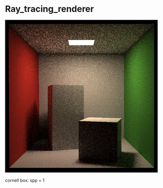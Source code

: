 # Ray_tracing_renderer


<div align = left>
  <img src = "https://github.com/shiyaowww/Ray_tracing_renderer/blob/master/pictures/binary.png" width = 500 />
</div>
  
cornell box: spp = 1
